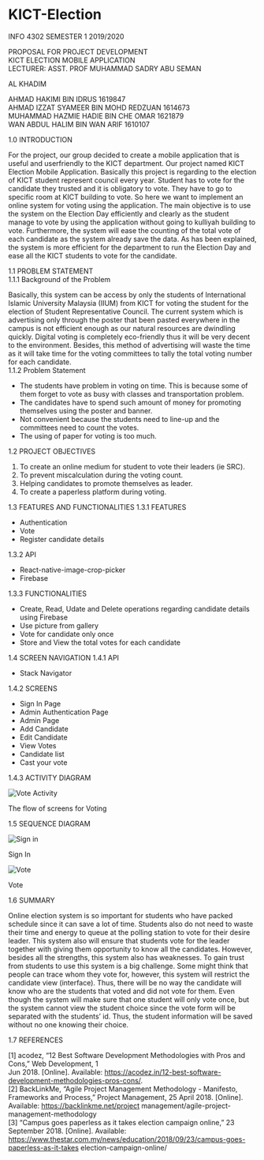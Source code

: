 # KICT-Election
INFO 4302 SEMESTER 1 2019/2020      
  
PROPOSAL FOR PROJECT DEVELOPMENT        
KICT ELECTION MOBILE APPLICATION          
LECTURER: ASST. PROF MUHAMMAD SADRY ABU SEMAN    
  
AL KHADIM 

AHMAD HAKIMI BIN IDRUS                  1619847  
AHMAD IZZAT SYAMEER BIN MOHD REDZUAN    1614673  
MUHAMMAD HAZMIE HADIE BIN CHE OMAR      1621879            
WAN ABDUL HALIM BIN WAN ARIF            1610107 

1.0 INTRODUCTION    

For the project, our group decided to create a mobile application that is useful and 
userfriendly to the KICT department. Our project named KICT Election Mobile Application. 
Basically this project is regarding to the election of KICT student represent council every year. 
Student has to vote for the candidate they trusted and it is obligatory to vote. They have to go to 
specific room at KICT building to vote. So here we want to implement an online system for voting 
using the application. The main objective is to use the system on the Election Day efficiently and 
clearly as the student manage to vote by using the application without going to kulliyah building 
to vote. Furthermore, the system will ease the counting of the total vote of each candidate as the 
system already save the data. As has been explained, the system is more efficient for the 
department to run the Election Day and ease all the KICT students to vote for the candidate.  

1.1 PROBLEM STATEMENT    
1.1.1 Background of the Problem  
  
Basically, this system can be access by only the students of International Islamic University 
Malaysia (IIUM) from KICT for voting the student for the election of Student Representative 
Council. The current system which is advertising only through the poster that been pasted 
everywhere in the campus is not efficient enough as our natural resources are dwindling quickly. 
Digital voting is completely eco-friendly thus it will be very decent to the environment. Besides, 
this method of advertising will waste the time as it will take time for the voting committees to tally 
the total voting number for each candidate.   
1.1.2 Problem Statement  
- The students have problem in voting on time. This is because some of them forget to 
vote as busy with classes and transportation problem.  
- The candidates have to spend such amount of money for promoting themselves using 
the poster and banner.  
- Not convenient because the students need to line-up and the committees need to count 
the votes.   
- The using of paper for voting is too much.  

1.2 PROJECT OBJECTIVES    

1. To create an online medium for student to vote their leaders (ie SRC).  
2. To prevent miscalculation during the voting count.  
3. Helping candidates to promote themselves as leader.  
4. To create a paperless platform during voting.  

1.3 FEATURES AND FUNCTIONALITIES
1.3.1 FEATURES
- Authentication
- Vote
- Register candidate details

1.3.2 API
- React-native-image-crop-picker
- Firebase

1.3.3 FUNCTIONALITIES
- Create, Read, Udate and Delete operations regarding candidate details using Firebase
- Use picture from gallery
- Vote for candidate only once
- Store and View the total votes for each candidate

1.4 SCREEN NAVIGATION
1.4.1 API
- Stack Navigator

1.4.2 SCREENS
- Sign In Page
- Admin Authentication Page
- Admin Page
- Add Candidate
- Edit Candidate
- View Votes
- Candidate list
- Cast your vote

1.4.3 ACTIVITY DIAGRAM

![Vote Activity](https://github.com/wanhalim/KICT-Election/blob/master/images/Vote%20Activity.png)

The flow of screens for Voting

1.5 SEQUENCE DIAGRAM

![Sign in](https://github.com/wanhalim/KICT-Election/blob/master/images/sequence%20diagram%20sign%20in.png)

Sign In

![Vote](https://github.com/wanhalim/KICT-Election/blob/master/images/sequence%20diagram%20vote.png)

Vote

1.6 SUMMARY  

Online election system is so important for students who have packed schedule since it can save a lot of time. Students also do not need to waste their time and energy to queue at the polling station to vote for their desire leader. This system also will ensure that students vote for the leader together with giving them opportunity to know all the candidates. However, besides all the strengths, this system also has weaknesses. To gain trust from students to use this system is a big challenge. Some might think that people can trace whom they vote for, however, this system will restrict the candidate view (interface). Thus, there will be no way the candidate will know who are the students that voted and did not vote for them. Even though the system will make sure that one student will only vote once, but the system cannot view the student choice since the vote form will be separated with the students’ id. Thus, the student information will be saved without no one knowing their choice.   
  
1.7 REFERENCES  

[1] acodez, “12 Best Software Development Methodologies with Pros and Cons,” Web Development, 1  
Jun 2018. [Online]. Available: https://acodez.in/12-best-software-development-methodologies-pros-cons/.  
[2] BackLinkMe, “Agile Project Management Methodology - Manifesto, Frameworks and Process,” 
Project Management, 25 April 2018. [Online]. Available: https://backlinkme.net/project 
management/agile-project-management-methodology  
[3] “Campus goes paperless as it takes election campaign online,” 23 September 2018. [Online]. 
Available: https://www.thestar.com.my/news/education/2018/09/23/campus-goes-paperless-as-it-takes 
election-campaign-online/  
 
